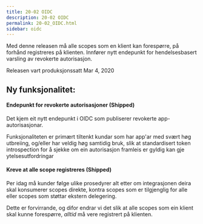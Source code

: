 ```yaml
---
title: 20-02 OIDC
description: 20-02 OIDC
permalink: 20-02_OIDC.html
sidebar: oidc
---
```



Med denne releasen må alle scopes som en klient kan forespørre, på forhånd registreres på klienten. Innfører nytt endepunkt for hendelsesbasert varsling av revokerte autorisasjon.



Releasen vart produksjonssatt Mar 4, 2020

## Ny funksjonalitet:


#### Endepunkt for revokerte autorisasjoner (Shipped)

Det kjem eit nytt endepunkt i OIDC som publiserer revokerte app-autorisasjonar.

Funksjonaliteten er primært tiltenkt kundar som har app'ar med svært høg utbreiing, og/eller har veldig høg samtidig bruk, slik at standardisert token introspection for å sjekke om ein autorisasjon framleis er gyldig kan gje ytelsesutfordringar




#### Kreve at alle scope registreres (Shipped)

Per idag må kunder følge ulike prosedyrer alt etter om integrasjonen deira skal konsumerer scopes direkte, kontra scopes som er tilgjenglig for alle eller scopes som støttar ekstern delegering.

Dette er forvirrande, og difor endrar vi det slik at alle scopes som ein klient skal kunne forespørre, _alltid_ må vere registrert på klienten.

